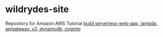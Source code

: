 # wildrydes-site
Repository for Amazon AWS Tutorial
[build serverless-web-app, lambda, apigateway, s3, dynamodb, cognito](https://aws.amazon.com/getting-started/hands-on/build-serverless-web-app-lambda-apigateway-s3-dynamodb-cognito/module-1/)
